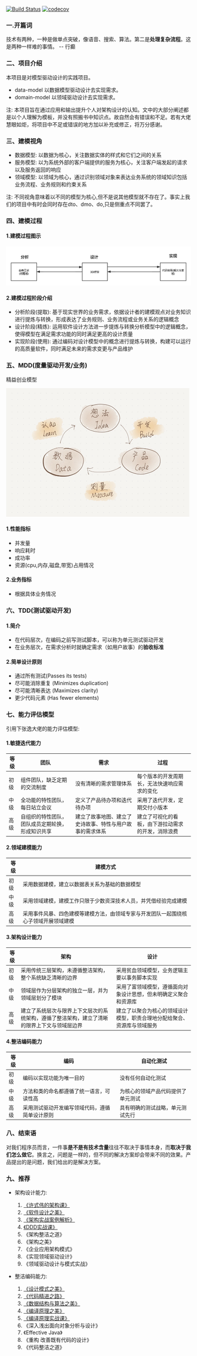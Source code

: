 [![Build Status](https://travis-ci.org/Jxin-Cai/mdd.svg?branch=master)](https://travis-ci.org/Jxin-Cai/mdd)
[![codecov](https://codecov.io/gh/Jxin-Cai/mdd/branch/master/graph/badge.svg)](https://codecov.io/gh/Jxin-Cai/mdd/)
### 一.开篇词
技术有两种，一种是做单点突破，像语音、搜索、算法。第二是**处理复杂流程**。这是两种一样难的事情。
-- 行癫
### 二、项目介绍
本项目是对模型驱动设计的实践项目。
* data-model   以数据模型驱动设计去实现需求。
* domain-model 以领域驱动设计去实现需求。

注: 本项目旨在通过应用和输出提升个人对架构设计的认知。文中的大部分阐述都是以个人理解为模板，并没有照搬书中知识点。故自然会有错误和不足。若有大佬慧眼如炬，将项目中不足或错误的地方加以补充或修正，将万分感谢。

### 三、建模视角

* 数据模型: 以数据为核心，关注数据实体的样式和它们之间的关系
* 服务模型: 以为系统外部的客户端提供的服务为核心，关注客户端发起的请求以及服务返回的响应
* 领域模型: 以领域为核心，通过识别领域对象来表达业务系统的领域知识包括业务流程、业务规则和约束关系

注: 不同视角意味着以不同的模型为核心,但不是说其他模型就不存在了。事实上我们的项目中有时会同时存在dto、dmo、do,只是侧重点不同罢了。

### 四、建模过程

#### 1.建模过程图示

![建模过程](https://raw.githubusercontent.com/Jxin-Cai/photo/master/mdd/data/modeling_process.png)

#### 2.建模过程阶段介绍

* 分析阶段(提取): 基于现实世界的业务需求，依据设计者的建模观点对业务知识进行提炼与转换，形成表达了业务规则、业务流程或业务关系的逻辑概念
* 设计阶段(精炼): 运用软件设计方法进一步提炼与转换分析模型中的逻辑概念，使得模型在满足需求功能的同时满足更高的设计质量
* 实现阶段(使用): 通过编码对设计模型中的概念进行提炼与转换，构建可以运行的高质量软件，同时满足未来的需求变更与产品维护


### 五、MDD(度量驱动开发/业务)

精益创业模型

<img src="https://raw.githubusercontent.com/Jxin-Cai/photo/master/mdd/data/lean_startup.jpg" height="350" width="500">

#### 1.性能指标
* 并发量
* 响应耗时
* 成功率
* 资源(cpu,内存,磁盘,带宽)占用情况
#### 2.业务指标
* 根据具体业务情况


### 六、TDD(测试驱动开发)
#### 1.简介
* 在代码层次，在编码之前写测试脚本，可以称为单元测试驱动开发
* 在业务层次，在需求分析时就确定需求（如用户故事）的**验收标准**

#### 2.简单设计原则
* 通过所有测试(Passes its tests)
* 尽可能消除重复 (Minimizes duplication)
* 尽可能清晰表达 (Maximizes clarity)
* 更少代码元素 (Has fewer elements)


### 七、能力评估模型

引用下张逸大佬的能力评估模型:

#### 1.敏捷迭代能力
| 等级 | 团队 | 需求 |过程|
| --- | --- | --- |--- |
| 初级 | 组件团队，缺乏定期的交流制度 | 没有清晰的需求管理体系 | 每个版本的开发周期长，无法快速响应需求的变化 |
| 中级 | 全功能的特性团队，每日站立会议 | 定义了产品待办项和迭代待办项 | 采用了迭代开发，定期交付小版本 |
| 高级 | 自组织的特性团队，团队成员定期轮换，形成知识共享 | 建立了故事地图、建立了史诗故事、特性与用户故事的需求体系 | 建立了可视化的看板，由下游拉动需求的开发，消除浪费 |
#### 2.领域建模能力
| 等级 | 建模方式 |
| --- | --- |
| 初级 | 采用数据建模，建立以数据表关系为基础的数据模型 |
| 中级 | 采用领域建模，建模工作只限于少数资深技术人员，并凭借经验完成建模  |
| 高级 | 采用事件风暴、四色建模等建模方法，由领域专家与开发团队一起围绕核心子领域开展领域建模 |
#### 3.架构设计能力
| 等级 | 架构 | 设计 |
| --- | --- | --- |
| 初级 | 采用传统三层架构，未遵循整洁架构，整个系统缺乏清晰的边界 | 采用贫血领域模型，业务逻辑主要以事务脚本实现 | 
| 中级 | 领域层作为分层架构的独立一层，并为领域层划分了模块 | 采用了富领域模型，遵循面向对象设计思想，但未明确定义聚合和资源库 |
| 高级 | 建立了系统层次与限界上下文层次的系统架构，遵循了整洁架构，建立了清晰的限界上下文与领域层边界 | 建立了以聚合为核心的领域设计模型，职责合理地分配给聚合、资源库与领域服务 |
#### 4.整洁编码能力
| 等级 | 编码 | 自动化测试 |
| --- | --- | --- |
| 初级 | 编码以实现功能为唯一目的 | 没有任何自动化测试 | 
| 中级 | 方法和类的命名都遵循了统一语言，可读性高 | 为核心的领域产品代码提供了单元测试 |
| 高级 | 采用测试驱动开发编写领域代码，遵循简单设计原则 | 具有明确的测试战略，单元测试先行 |

### 八、结束语
对我们程序员而言，一件事**是不是有技术含量**往往不取决于事情本身，而**取决于我们怎么做它**。换言之，问题是一样的，但不同的解决方案却会带来不同的效果。产品提出的是问题，我们给出的是解决方案。
### 九、推荐
* 架构设计能力: 
    1. [《许式伟的架构课》](https://time.geekbang.org/column/intro/166)
    2. [《软件设计之美》](https://time.geekbang.org/column/intro/313)
    3. [《架构实战案例解析》](https://time.geekbang.org/column/intro/281)
    4. [《DDD实战课》](https://time.geekbang.org/column/intro/238)
    5. 《架构整洁之道》
    6. 《架构之美》
    7. 《企业应用架构模式》
    8. 《实现领域驱动设计》
    9. 《领域驱动设计与模式实战》
    
* 整洁编码能力: 
    1. [《设计模式之美》](https://time.geekbang.org/column/intro/250)
    2. [《代码精进之路》](https://time.geekbang.org/column/intro/129)
    3. [《数据结构与算法之美》](https://time.geekbang.org/column/intro/126)
    4. [《编译原理之美》](https://time.geekbang.org/column/intro/219)
    5. [《编译原理实战课》](https://time.geekbang.org/column/intro/314)
    6. 《深入浅出面向对象分析与设计》
    7. 《Effective Java》
    8. 《重构 改善既有代码的设计》
    9. 《代码整洁之道》
